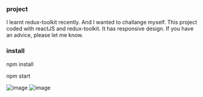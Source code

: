 ### project
I learnt redux-toolkit recently. And I wanted to challange myself. This project coded with reactJS and redux-toolkit. It has responsive design. If you have an advice, please let me know.

### install
<p>npm install</p>
<p>npm start</p>


![image](https://user-images.githubusercontent.com/104033738/197012186-f254dcb2-8f65-4c4e-99e2-246ddcd3270d.png)
![image](https://user-images.githubusercontent.com/104033738/197012431-5d86c9b1-7d05-4393-99cc-06d8bb8e5b13.png)
